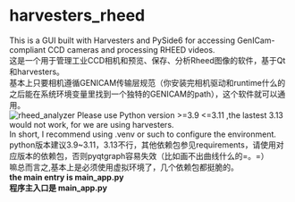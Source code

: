 # harvesters_rheed
This is a GUI built with Harvesters and PySide6 for accessing GenICam-compliant CCD cameras and processing RHEED videos.<br/>
这是一个用于管理工业CCD相机和预览、保存、分析Rheed图像的软件，基于Qt和harvesters。<br/>
基本上只要相机遵循GENICAM传输层规范（你安装完相机驱动和runtime什么的之后能在系统环境变量里找到一个独特的GENICAM的path），这个软件就可以通用。<br/>
![rheed_analyzer](https://github.com/user-attachments/assets/5f8388bc-43d2-4ac2-80d5-e2e8e2f06424)
Please use Python version >=3.9 <=3.11 ,the lastest 3.13 would not work, for we are using harvesters.<br/>
In short, I recommend using .venv or such to configure the environment.<br/>
python版本建议3.9~3.11，3.13不行，其他依赖包参见requirements，请使用对应版本的依赖包，否则pyqtgraph容易失效（比如画不出曲线什么的=。=）<br/>
嘛总而言之,基本上是必须使用虚拟环境了，几个依赖包都挺脆的。<br/>
**the main entry is main_app.py**<br/>
**程序主入口是 main_app.py**<br/>
